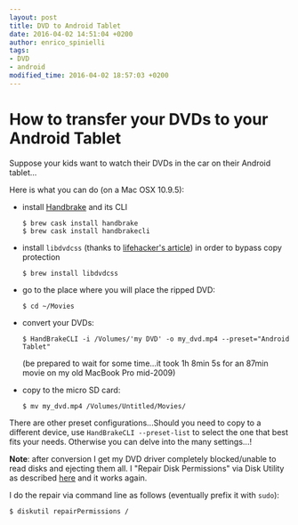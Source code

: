 ```yaml
---
layout: post
title: DVD to Android Tablet
date: 2016-04-02 14:51:04 +0200
author: enrico_spinielli
tags:
- DVD
- android
modified_time: 2016-04-02 18:57:03 +0200
---
```


# How to transfer your DVDs to your Android Tablet

Suppose your kids want to watch their DVDs in the car on their Android tablet...

Here is what you can do (on a Mac OSX 10.9.5):

* install [Handbrake](https://handbrake.fr) and its CLI
  
  ```shell
  $ brew cask install handbrake
  $ brew cask install handbrakecli
  ```

* install `libdvdcss` (thanks to [lifehacker's article](http://lifehacker.com/how-to-rip-a-dvd-to-your-computer-5809765)) in order to bypass copy protection
  
  ```shell
  $ brew install libdvdcss
  ```

* go to the place where you will place the ripped DVD:
  
  ```shell
  $ cd ~/Movies
  ```

* convert your DVDs:
  
  ```shell
  $ HandBrakeCLI -i /Volumes/'my DVD' -o my_dvd.mp4 --preset="Android Tablet"
  ```
  (be prepared to wait for some time...it took 1h 8min 5s for an 87min movie on my old MacBook Pro mid-2009)

* copy to the micro SD card:
  ```shell
  $ mv my_dvd.mp4 /Volumes/Untitled/Movies/
  ```

There are other preset configurations...Should you need to copy to a different device, use `HandBrakeCLI --preset-list` to select the one that best fits your needs. Otherwise you can delve into the many settings...!


**Note**: after conversion I get my DVD driver completely blocked/unable to read disks and ejecting them all. I "Repair Disk Permissions" via Disk Utility as described [here](http://www.cnet.com/forums/discussions/macbook-cd-dvd-drive-won-t-read-discs-can-it-be-fixed-330354/#post-970a02c1-3e34-495a-bfd9-44267a4af51c) and it works again.

I do the repair via command line as follows (eventually prefix it with `sudo`):

```shell
$ diskutil repairPermissions /
```
